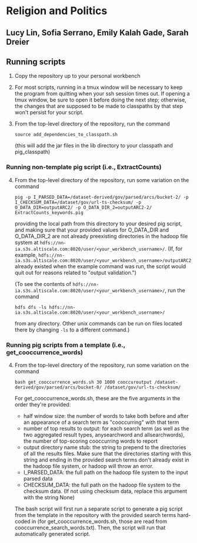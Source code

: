 # Religion and Politics
## Lucy Lin, Sofia Serrano, Emily Kalah Gade, Sarah Dreier

## Running scripts

1. Copy the repository up to your personal workbench

2. For most scripts, running in a tmux window will be necessary to keep the program from quitting when your ssh session times out. If opening a tmux window, be sure to open it before doing the next step; otherwise, the changes that are supposed to be made to classpaths by that step won't persist for your script.

3. From the top-level directory of the repository, run the command

   ```
   source add_dependencies_to_classpath.sh
   ```

   (this will add the jar files in the lib directory to your classpath and pig_classpath)
   
### Running non-template pig script (i.e., ExtractCounts)

4. From the top-level directory of the repository, run some variation on the command

   ```
   pig -p I_PARSED_DATA=/dataset-derived/gov/parsed/arcs/bucket-2/ -p I_CHECKSUM_DATA=/dataset/gov/url-ts-checksum/ -p O_DATA_DIR=outputARC2/ -p O_DATA_DIR_2=outputARC2-2/ ExtractCounts_keywords.pig
   ```

   providing the local path from this directory to your desired pig script, and making sure that your provided values for O_DATA_DIR and O_DATA_DIR_2 are not already preexisting directories in the hadoop file system at `hdfs://nn-ia.s3s.altiscale.com:8020/user/<your_workbench_username>/`. (If, for example, `hdfs://nn-ia.s3s.altiscale.com:8020/user/<your_workbench_username>/outputARC2` already existed when the example command was run, the script would quit out for reasons related to "output validation.")
   
   (To see the contents of `hdfs://nn-ia.s3s.altiscale.com:8020/user/<your_workbench_username>/`, run the command
   
   ```
   hdfs dfs -ls hdfs://nn-ia.s3s.altiscale.com:8020/user/<your_workbench_username>/
   ``` 
   
   from any directory. Other unix commands can be run on files located there by changing `-ls` to a different command.)
   
### Running pig scripts from a template (i.e., get_cooccurrence_words)

4. From the top-level directory of the repository, run some variation on the command

   ```
   bash get_cooccurrence_words.sh 30 1000 cooccuroutput /dataset-derived/gov/parsed/arcs/bucket-0/ /dataset/gov/url-ts-checksum/
   ```

   For get_cooccurrence_words.sh, these are the five arguments in the order they're provided:
   
   * half window size: the number of words to take both before and after an appearance of a search term as "cooccurring" with that term
   * number of top results to output: for each search term (as well as the two aggregated result types, anysearchword and allsearchwords), the number of top-scoring cooccurring words to report
   * output directory name stub: the string to prepend to the directories of all the results files. Make sure that the directories starting with this string and ending in the provided search terms don't already exist in the hadoop file system, or hadoop will throw an error.
   * I_PARSED_DATA: the full path on the hadoop file system to the input parsed data
   * CHECKSUM_DATA: the full path on the hadoop file system to the checksum data. (If not using checksum data, replace this argument with the string None)
   
   The bash script will first run a separate script to generate a pig script from the template in the repository with the provided search terms hard-coded in (for get_cooccurrence_words.sh, those are read from cooccurrence_search_words.txt). Then, the script will run that automatically generated script.
